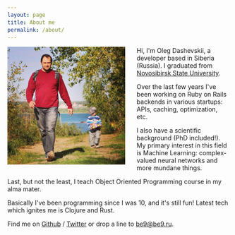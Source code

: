 ```yaml
---
layout: page
title: About me
permalink: /about/
---
```


<img src="/assets/images/oleg.jpg" style="float: left; width: 53%; margin-right: 26px;"/>

Hi, I'm Oleg Dashevskii, a developer based in Siberia (Russia). I graduated from
[Novosibirsk State University][nsu].

Over the last few years I've been working on Ruby on Rails backends in various
startups: APIs, caching, optimization, etc.

I also have a scientific background (PhD included!). My primary interest in this
field is Machine Learning: complex-valued neural networks and more mundane things.

Last, but not the least, I teach Object Oriented Programming course in my alma
mater.

Basically I've been programming since I was 10, and it's still fun! Latest tech
which ignites me is Clojure and Rust.

Find me on [Github][github] / [Twitter][Twitter] or drop a line to
[be9@be9.ru](be9@be9.ru).

[nsu]: http://www.nsu.ru
[github]: https://github.com/be9
[twitter]: https://twitter.com/be9
